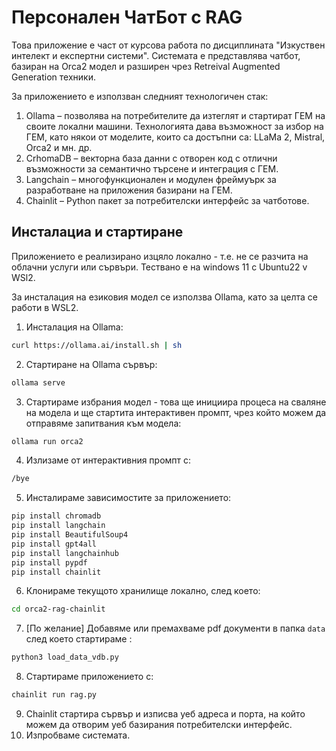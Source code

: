 # Персонален ЧатБот с RAG
Това приложение е част от курсова работа по дисциплината "Изкуствен интелект и експертни системи". Системата е представлява чатбот, базиран на Orca2 модел и разширен чрез Retreival Augmented Generation техники.

За приложението е използван следният технологичен стак: 
1.	Ollama – позволява на потребителите да изтеглят и стартират ГЕМ на своите локални машини. Технологията дава възможност за избор на ГЕМ, като някои от моделите, които са достъпни са: LLaMa 2, Mistral, Orca2 и мн. др.
2.	CrhomaDB – векторна база данни с отворен код с отлични възможности за семантично търсене и интеграция с ГЕМ.
3.	Langchain – многофункционален и модулен фреймуърк за разработване на приложения базирани на ГЕМ.
4.	Chainlit – Python пакет за потребителски интерфейс за чатботове.

## Инсталациа и стартиране

Приложението е реализирано изцяло локално - т.е. не се разчита на облачни услуги или сървъри. Тествано е на windows 11 с Ubuntu22 v WSl2.

За инсталация на езиковия модел се използва Ollama, като за целта се работи в WSL2. 

1. Инсталация на Ollama:
```bash
curl https://ollama.ai/install.sh | sh
```
2. Стартиране на Ollama сървър:
```bash
ollama serve
```
3. Стартираме избрания модел - това ще инициира процеса на сваляне на модела и ще стартита интерактивен промпт, чрез който можем да отправяме запитвания към модела:
```bash
ollama run orca2
```
4. Излизаме от интерактивния промпт с:
```bash
/bye
```
5. Инсталираме зависимостите за приложението:
```bash
pip install chromadb
pip install langchain
pip install BeautifulSoup4
pip install gpt4all
pip install langchainhub
pip install pypdf
pip install chainlit
```

6. Клонираме текущото хранилище локално, след което:
```bash
cd orca2-rag-chainlit
```
7. [По желание] Добавяме или премахваме pdf документи в папка `data` след което стартираме :
```bash
python3 load_data_vdb.py
```
8. Стартираме приложението с:
```bash
chainlit run rag.py
```
9. Chainlit стартира сървър и изписва уеб адреса и порта, на който можем да отворим уеб базирания потребителски интерфейс.
10. Изпробваме системата.

